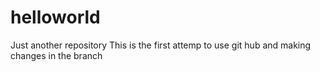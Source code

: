 # helloworld
Just another repository
This is the first attemp to use git hub and making changes in the branch
